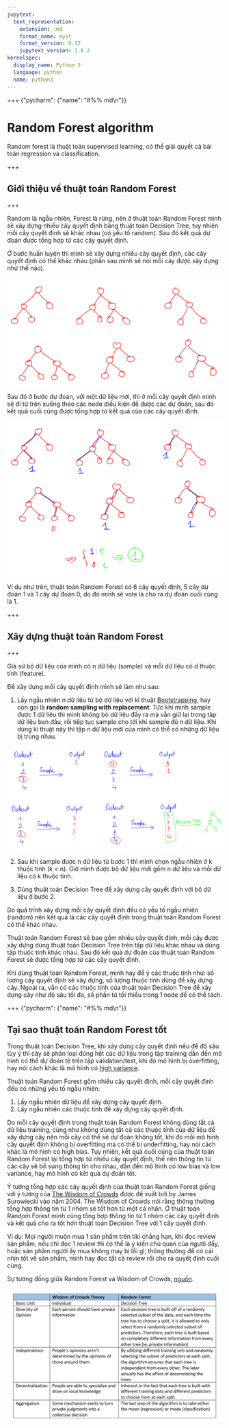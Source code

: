 ```yaml
---
jupytext:
  text_representation:
    extension: .md
    format_name: myst
    format_version: 0.12
    jupytext_version: 1.8.2
kernelspec:
  display_name: Python 3
  language: python
  name: python3
---
```


+++ {"pycharm": {"name": "#%% md\n"}}

# Random Forest algorithm

Random forest là thuật toán supervised learning, có thể giải quyết cả bài toán regression và classification.

+++

## Giới thiệu về thuật toán Random Forest

+++

Random là ngẫu nhiên, Forest là rừng, nên ở thuật toán Random Forest mình sẽ xây dựng nhiều cây quyết định bằng thuật toán Decision Tree, tuy nhiên mỗi cây quyết định sẽ khác nhau (có yếu tố random). Sau đó kết quả dự đoán được tổng hợp từ các cây quyết định.

Ở bước huấn luyện thì mình sẽ xây dựng nhiều cây quyết định, các cây quyết định có thể khác nhau (phần sau mình sẽ nói mỗi cây được xây dựng như thế nào).

![random forest](./imgs/random_forest/random_forest.PNG)

Sau đó ở bước dự đoán, với một dữ liệu mới, thì ở mỗi cây quyết định mình sẽ đi từ trên xuống theo các node điều kiện để được các dự đoán, sau đó kết quả cuối cùng được tổng hợp từ kết quả của các cây quyết định.

![random forest](./imgs/random_forest/random_forest_predict.PNG)

Ví dụ như trên, thuật toán Random Forest có 6 cây quyết định, 5 cây dự đoán 1 và 1 cây dự đoán 0, do đó mình sẽ vote là cho ra dự đoán cuối cùng là 1.

+++

## Xây dựng thuật toán Random Forest

+++

Giả sử bộ dữ liệu của mình có n dữ liệu (sample) và mỗi dữ liệu có d thuộc tính (feature).

Để xây dựng mỗi cây quyết định mình sẽ làm như sau:
1. Lấy ngẫu nhiên n dữ liệu từ bộ dữ liệu với kĩ thuật [Bootstrapping](https://en.wikipedia.org/wiki/Bootstrapping_(statistics)), hay còn gọi là **random sampling with replacement**. Tức khi mình sample được 1 dữ liệu thì mình không bỏ dữ liệu đấy ra mà vẫn giữ lại trong tập dữ liệu ban đầu, rồi tiếp tục sample cho tới khi sample đủ n dữ liệu. Khi dùng kĩ thuật này thì tập n dữ liệu mới của mình có thể có những dữ liệu bị trùng nhau.

![random forest](./imgs/random_forest/sampling.PNG)

2. Sau khi sample được n dữ liệu từ bước 1 thì mình chọn ngẫu nhiên ở k thuộc tính (k < n). Giờ mình được bộ dữ liệu mới gồm n dữ liệu và mỗi dữ liệu có k thuộc tính.

3. Dùng thuật toán Decision Tree để xây dựng cây quyết định với bộ dữ liệu ở bước 2.

Do quá trính xây dựng mỗi cây quyết định đều có yếu tố ngẫu nhiên (random) nên kết quả là các cây quyết định trong thuật toán Random Forest có thể khác nhau.

Thuật toán Random Forest sẽ bao gồm nhiều cây quyết định, mỗi cây được xây dựng dùng thuật toán Decision Tree trên tập dữ liệu khác nhau và dùng tập thuộc tính khác nhau. Sau đó kết quả dự đoán của thuật toán Random Forest sẽ được tổng hợp từ các cây quyết định.

Khi dùng thuật toán Random Forest, mình hay để ý các thuộc tính như: số lượng cây quyết định sẽ xây dựng, số lượng thuộc tính dùng để xây dựng cây. Ngoài ra, vẫn có các thuộc tính của thuật toán Decision Tree để xây dựng cây như độ sâu tối đa, số phần tử tối thiểu trong 1 node để có thể tách.

+++ {"pycharm": {"name": "#%% md\n"}}

## Tại sao thuật toán Random Forest tốt
Trong thuật toán Decision Tree, khi xây dựng cây quyết định nếu để độ sâu tùy ý thì cây sẽ phân loại đúng hết các dữ liệu trong tập training dẫn đến mô hình có thể dự đoán tệ trên tập validation/test, khi đó mô hình bị overfitting, hay nói cách khác là mô hình có [high variance](https://viblo.asia/p/the-bias-variance-decomposition-eW65Gm3YZDO).

Thuật toán Random Forest gồm nhiều cây quyết định, mỗi cây quyết định đều có những yếu tố ngẫu nhiên:
1. Lấy ngẫu nhiên dữ liệu để xây dựng cây quyết định.
2. Lấy ngẫu nhiên các thuộc tính để xây dựng cây quyết định.

Do mỗi cây quyết định trong thuật toán Random Forest không dùng tất cả dữ liệu training, cũng như không dùng tất cả các thuộc tính của dữ liệu để xây dựng cây nên mỗi cây có thể sẽ dự đoán không tốt, khi đó mỗi mô hình cây quyết định không bị overfitting mà có thế bị underfitting, hay nói cách khác là mô hình có high bias. Tuy nhiên, kết quả cuối cùng của thuật toán Random Forest lại tổng hợp từ nhiều cây quyết định, thế nên thông tin từ các cây sẽ bổ sung thông tin cho nhau, dẫn đến mô hình có low bias và low variance, hay mô hình có kết quả dự đoán tốt.

Ý tưởng tổng hợp các cây quyết định của thuật toán Random Forest giống với ý tưởng của [The Wisdom of Crowds](https://en.wikipedia.org/wiki/The_Wisdom_of_Crowds) được đề xuất bởi by James Surowiecki vào năm 2004. The Wisdom of Crowds nói rằng thông thường tổng hợp thông tin từ 1 nhóm sẽ tốt hơn từ một cá nhân. Ở thuật toán Random Forest mình cũng tổng hợp thông tin từ 1 nhóm các cây quyết định và kết quả cho ra tốt hơn thuật toán Decision Tree với 1 cây quyết định.

Ví dụ: Mọi người muốn mua 1 sản phẩm trên tiki chẳng hạn, khi đọc review sản phẩm, nếu chỉ đọc 1 review thì có thể là ý kiến chủ quan của người đấy, hoặc sản phẩm người ấy mua không may bị lỗi gì; thông thường để có cái nhìn tốt về sản phẩm, mình hay đọc tất cả review rồi cho ra quyết định cuối cùng.

Sự tương đồng giữa Random Forest và Wisdom of Crowds, [nguồn](https://www.linkedin.com/pulse/random-forest-wisdom-crowds-chetan-prabhu/).

![compare](./imgs/random_forest/compare.jfif)
